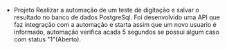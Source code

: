 - Projeto
    Realizar a automação de um teste de digitação e salvar o resultado no banco de dados PostgreSql.
    Foi desenvolvido uma API que faz integração com a automação e starta assim que um novo usuario é informado, automação verifica acada 5 segundos se possui algum caso com status "1"(Aberto).
